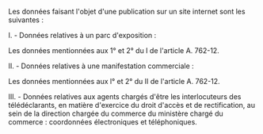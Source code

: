 Les données faisant l'objet d'une publication sur un site internet sont les suivantes :


 I. - Données relatives à un parc d'exposition : 


Les données mentionnées aux 1° et 2° du I de l'article A. 762-12. 


II. - Données relatives à une manifestation commerciale : 


Les données mentionnées aux l° et 2° du II de l'article A. 762-12. 


III. - Données relatives aux agents chargés d'être les interlocuteurs des télédéclarants, en matière d'exercice du droit d'accès et de rectification, au sein de la direction chargée du commerce du ministère chargé du commerce : coordonnées électroniques et téléphoniques.

